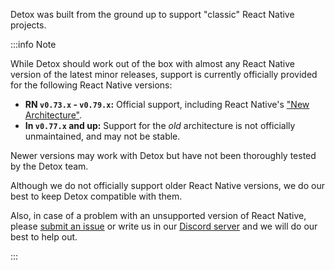 <!-- markdownlint-configure-file { "first-line-h1": 0 } -->

Detox was built from the ground up to support "classic" React Native projects.

:::info Note

While Detox should work out of the box with almost any React Native version of the latest minor releases,
support is currently officially provided for the following React Native versions:

- **RN `v0.73.x` - `v0.79.x`:** Official support, including React Native's ["New Architecture"](https://reactnative.dev/docs/the-new-architecture/landing-page).
- **In `v0.77.x` and up:** Support for the _old_ architecture is not officially unmaintained, and may not be stable.

Newer versions may work with Detox but have not been thoroughly tested by the Detox team.

Although we do not officially support older React Native versions, we do our best to keep Detox compatible with them.

Also, in case of a problem with an unsupported version of React Native, please [submit an issue](https://github.com/wix/Detox/issues/new/choose) or write us in our [Discord server](https://discord.gg/CkD5QKheF5) and we will do our best to help out.

:::
